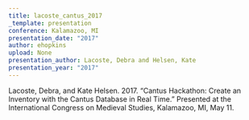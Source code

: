 ```yaml
---
title: lacoste_cantus_2017
_template: presentation
conference: Kalamazoo, MI
presentation_date: "2017"
author: ehopkins
upload: None
presentation_author: Lacoste, Debra and Helsen, Kate
presentation_year: "2017"
---
```

Lacoste, Debra, and Kate Helsen. 2017. “Cantus Hackathon: Create an Inventory with the Cantus Database in Real Time.” Presented at the International Congress on Medieval Studies, Kalamazoo, MI, May 11.